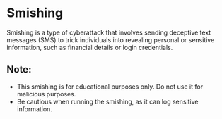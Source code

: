 # Smishing

Smishing is a type of cyberattack that involves sending deceptive text messages (SMS) to trick individuals into revealing personal or sensitive information, such as financial details or login credentials. 

## Note:
- This smishing is for educational purposes only. Do not use it for malicious purposes.
- Be cautious when running the smishing, as it can log sensitive information.
